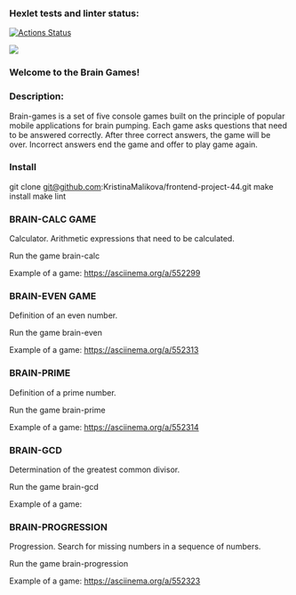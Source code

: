### Hexlet tests and linter status:
[![Actions Status](https://github.com/KristinaMalikova/frontend-project-44/workflows/hexlet-check/badge.svg)](https://github.com/KristinaMalikova/frontend-project-44/actions)

<a href="https://codeclimate.com/github/KristinaMalikova/frontend-project-44/maintainability"><img src="https://api.codeclimate.com/v1/badges/3bc1091d57000c3979f1/maintainability" /></a>

### Welcome to the Brain Games!

### Description: 

Brain-games is a set of five console games built on the principle of popular mobile applications for brain pumping. Each game asks questions that need to be answered correctly. After three correct answers, the game will be over. Incorrect answers end the game and offer to play game again.

### Install
git clone git@github.com:KristinaMalikova/frontend-project-44.git
make install 
make lint 

### BRAIN-CALC GAME

Calculator. Arithmetic expressions that need to be calculated.

Run the game
brain-calc

Example of a game:
https://asciinema.org/a/552299

### BRAIN-EVEN GAME

Definition of an even number.

Run the game
brain-even

Example of a game:
https://asciinema.org/a/552313

### BRAIN-PRIME

Definition of a prime number.

Run the game
brain-prime

Example of a game:
https://asciinema.org/a/552314

### BRAIN-GCD

Determination of the greatest common divisor.

Run the game
brain-gcd

Example of a game:

<html>
<head>
  <link rel="stylesheet" type="text/css" href="asciinema-player.css" />
</head>
<body>
  <div id="player"></div>
  <script src="asciinema-player.min.js"></script>
  <script>
    AsciinemaPlayer.create(
      '552322.cast',
      document.getElementById('player'),
      { cols: 122, rows: 21 }
    );
  </script>
</body>
</html>

### BRAIN-PROGRESSION

Progression. Search for missing numbers in a sequence of numbers.

Run the game
brain-progression

Example of a game:
https://asciinema.org/a/552323

